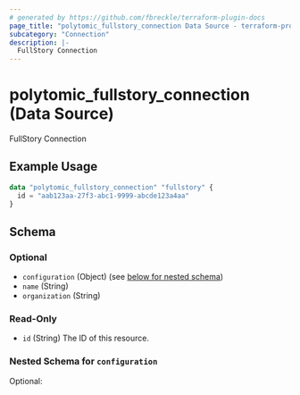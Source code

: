 ```yaml
---
# generated by https://github.com/fbreckle/terraform-plugin-docs
page_title: "polytomic_fullstory_connection Data Source - terraform-provider-polytomic"
subcategory: "Connection"
description: |-
  FullStory Connection
---
```


# polytomic_fullstory_connection (Data Source)

FullStory Connection

## Example Usage

```terraform
data "polytomic_fullstory_connection" "fullstory" {
  id = "aab123aa-27f3-abc1-9999-abcde123a4aa"
}
```

<!-- schema generated by tfplugindocs -->
## Schema

### Optional

- `configuration` (Object) (see [below for nested schema](#nestedatt--configuration))
- `name` (String)
- `organization` (String)

### Read-Only

- `id` (String) The ID of this resource.

<a id="nestedatt--configuration"></a>
### Nested Schema for `configuration`

Optional:


